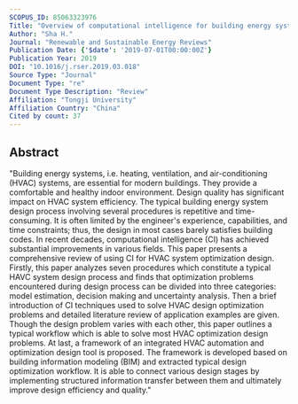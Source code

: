```yaml
---
SCOPUS_ID: 85063323976
Title: "Overview of computational intelligence for building energy system design"
Author: "Sha H."
Journal: "Renewable and Sustainable Energy Reviews"
Publication Date: {'$date': '2019-07-01T00:00:00Z'}
Publication Year: 2019
DOI: "10.1016/j.rser.2019.03.018"
Source Type: "Journal"
Document Type: "re"
Document Type Description: "Review"
Affiliation: "Tongji University"
Affiliation Country: "China"
Cited by count: 37
---
```


## Abstract
"Building energy systems, i.e. heating, ventilation, and air-conditioning (HVAC) systems, are essential for modern buildings. They provide a comfortable and healthy indoor environment. Design quality has significant impact on HVAC system efficiency. The typical building energy system design process involving several procedures is repetitive and time-consuming. It is often limited by the engineer's experience, capabilities, and time constraints; thus, the design in most cases barely satisfies building codes. In recent decades, computational intelligence (CI) has achieved substantial improvements in various fields. This paper presents a comprehensive review of using CI for HVAC system optimization design. Firstly, this paper analyzes seven procedures which constitute a typical HAVC system design process and finds that optimization problems encountered during design process can be divided into three categories: model estimation, decision making and uncertainty analysis. Then a brief introduction of CI techniques used to solve HVAC design optimization problems and detailed literature review of application examples are given. Though the design problem varies with each other, this paper outlines a typical workflow which is able to solve most HVAC optimization design problems. At last, a framework of an integrated HVAC automation and optimization design tool is proposed. The framework is developed based on building information modeling (BIM) and extracted typical design optimization workflow. It is able to connect various design stages by implementing structured information transfer between them and ultimately improve design efficiency and quality."
